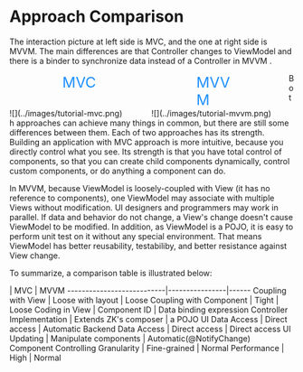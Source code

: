 # Approach Comparison

The interaction picture at left side is MVC, and the one at right side
is MVVM. The main differences are that Controller changes to ViewModel
and there is a binder to synchronize data instead of a Controller in
MVVM .

<div style="float:left;width:100%;display:inline"></div>

<div style="float:left;width:49%;">
    <div style="font-size:26px;color:DodgerBlue;width:60px;margin-left:auto;margin-right:auto">
    MVC
    </div>
</div>
<div style="float:left;width:49%;">
<div style="font-size:26px;color:DodgerBlue;width:80px;margin-left:auto;margin-right:auto">
MVVM
</div>
</div>


<div style="float:left;width:100%">
<div style="width:49%;display:inline-block">
![](../images/tutorial-mvc.png)
</div>
<div style="width:49%;display:inline-block">
![](../images/tutorial-mvvm.png)
</div>
</div>


Both approaches can achieve many things in common, but there are still
some differences between them. Each of two approaches has its strength.
Building an application with MVC approach is more intuitive, because you
directly control what you see. Its strength is that you have total
control of components, so that you can create child components
dynamically, control custom components, or do anything a component can
do.

In MVVM, because ViewModel is loosely-coupled with View (it has no
reference to components), one ViewModel may associate with multiple
Views without modification. UI designers and programmers may work in
parallel. If data and behavior do not change, a View's change doesn't
cause ViewModel to be modified. In addition, as ViewModel is a POJO, it
is easy to perform unit test on it without any special environment. That
means ViewModel has better reusability, testabiliby, and better
resistance against View change.

To summarize, a comparison table is illustrated below:


| MVC | MVVM
---------------------------|----------------|------
 Coupling with View        | Loose with layout | Loose
 Coupling with Component   | Tight          | Loose
 Coding in View            | Component ID   | Data binding expression
 Controller Implementation | Extends ZK's composer |  a POJO
 UI Data Access            | Direct access  |  Automatic
 Backend Data Access       | Direct access  | Direct access
 UI Updating               | Manipulate components  |  Automatic(@NotifyChange)
 Component Controlling Granularity          |  Fine-grained  | Normal
 Performance               | High           | Normal



